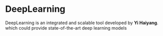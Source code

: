 # DeepLearning
DeepLearning is an integrated and scalable tool developed by **Yi Haiyang**. which could provide state-of-the-art deep learning models

